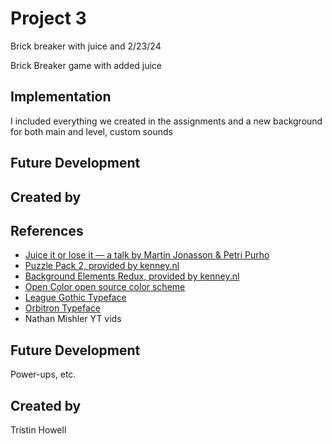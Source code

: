 # Project 3
Brick breaker with juice and 2/23/24

Brick Breaker game with added juice

## Implementation
I included everything we created in the assignments and a new background for both main and level, custom sounds


## Future Development

## Created by

## References
 * [Juice it or lose it — a talk by Martin Jonasson & Petri Purho](https://www.youtube.com/watch?v=Fy0aCDmgnxg)
 * [Puzzle Pack 2, provided by kenney.nl](https://kenney.nl/assets/puzzle-pack-2)
 * [Background Elements Redux, provided by kenney.nl](https://kenney.nl/assets/background-elements-redux)
 * [Open Color open source color scheme](https://yeun.github.io/open-color/)
 * [League Gothic Typeface](https://www.theleagueofmoveabletype.com/league-gothic)
 * [Orbitron Typeface](https://www.theleagueofmoveabletype.com/orbitron)
 * Nathan Mishler YT vids

## Future Development

Power-ups, etc.

## Created by 
Tristin Howell
